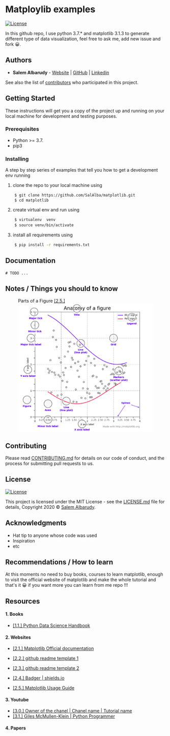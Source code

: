 # Matploylib examples
[![License](https://img.shields.io/github/license/salalba/matplotlib)](https://github.com/SalAlba/matplotlib/blob/master/LICENSE)

In this github repo, I use python 3.7.* and matplotlib 3.1.3 to generate different type of data visualization, feel free to ask me, add new issue and fork 😀.

## Authors

* **Salem Albarudy** - [Website](salem-albarudy.com) | [GitHub](https://github.com/salalba) | [Linkedin](https://linkedin.com/in/salem-albarudy/)

See also the list of [contributors](https://github.com/your/project/contributors) who participated in this project.

## Getting Started

These instructions will get you a copy of the project up and running on your local machine for development and testing purposes.

### Prerequisites

+ Python >= 3.7.
+ pip3

### Installing

A step by step series of examples that tell you how to get a development env running

1. clone the repo to your local machine using

``` repo
    $ git clone https://github.com/SalAlba/matplotlib.git
    $ cd matplotlib
```

2. create virtual env and run using

``` bash
    $ virtualenv  venv
    $ source venv/bin/activate
```

3. install all requirements using

``` bash
    $ pip install -r requirements.txt
```

## Documentation

```
# TODO ...

```

## Notes / Things you should to know

<figure>
  <figcaption>Parts of a Figure <a href="#Resources">[2.5.]</a></figcaption>
  <img src="imgs/1.png" alt="1.png" title="Optional title" />
</figure>


## Contributing

Please read [CONTRIBUTING.md](https://gist.github.com/PurpleBooth/b24679402957c63ec426) for details on our code of conduct, and the process for submitting pull requests to us.



## License
[![License](https://img.shields.io/github/license/salalba/matplotlib)](https://github.com/SalAlba/matplotlib/blob/master/LICENSE)

This project is licensed under the MIT License - see the [LICENSE.md](LICENSE.md) file for details, Copyright 2020 © <a href="https://github.com/SalAlba/" target="_blank">Salem Albarudy</a>.


## Acknowledgments

* Hat tip to anyone whose code was used
* Inspiration
* etc


## Recommendations / How to learn

At this moments no need to buy books, courses to learn matplotlib, enough to visit the official website of matplotlib and make the whole tutorial and that's it 😀 if you want more you can learn from me repo !!!

## Resources

#### 1. Books
+ [[1.1.] Python Data Science Handbook ](https://github.com/jakevdp/PythonDataScienceHandbook/blob/master/notebooks/04.00-Introduction-To-Matplotlib.ipynb)

#### 2. Websites
+ [[2.1.] Matplotlib Official documentation ](https://matplotlib.org/tutorials/index.html)

+ [[2.2.] github readme template 1 ](https://gist.github.com/PurpleBooth/109311bb0361f32d87a2)
+ [[2.3.] github readme template 2 ](https://gist.github.com/fvcproductions/1bfc2d4aecb01a834b46)
+ [[2.4.] Badger | shields.io ](https://shields.io/)
+ [[2.5.] Matplotlib Usage Guide](https://matplotlib.org/tutorials/introductory/usage.html#sphx-glr-tutorials-introductory-usage-py)
#### 3. Youtube
+ [[3.0.] Owner of the chanel | Chanel name | Tutorial name ](#)
+ [[3.1.] Giles McMullen-Klein | Python Programmer](https://www.youtube.com/watch?v=6rKe2IEIu8c)

#### 4. Papers

